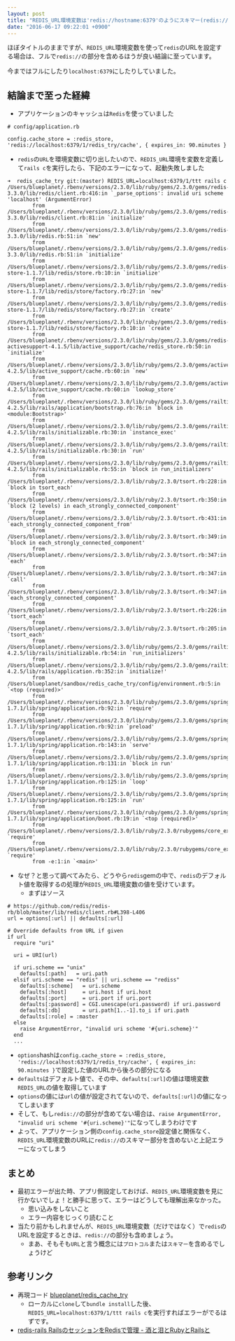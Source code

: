 ```yaml
---
layout: post
title: "REDIS_URL環境変数は'redis://hostname:6379'のようにスキマー(redis://)を含めるほうが良いお話"
date: "2016-06-17 09:22:01 +0900"
---
```


ほぼタイトルのままですが、`REDIS_URL`環境変数を使って`redis`のURLを設定する場合は、フルで`redis://`の部分を含めるほうが良い結論に至っています。

今まではフルにしたり`localhost:6379`にしたりしていました。

## 結論まで至った経緯
- アプリケーションのキャッシュは`Redis`を使っていました

```
# config/application.rb

config.cache_store = :redis_store, 'redis://localhost:6379/1/redis_try/cache', { expires_in: 90.minutes }
```

- `redis`の`URL`を環境変数に切り出したいので、`REDIS_URL`環境を変数を定義して`rails c`を実行したら、下記のエラーになって、起動失敗しました

```
➜  redis_cache_try git:(master) REDIS_URL=localhost:6379/1/ttt rails c
/Users/blueplanet/.rbenv/versions/2.3.0/lib/ruby/gems/2.3.0/gems/redis-3.3.0/lib/redis/client.rb:416:in `_parse_options': invalid uri scheme 'localhost' (ArgumentError)
        from /Users/blueplanet/.rbenv/versions/2.3.0/lib/ruby/gems/2.3.0/gems/redis-3.3.0/lib/redis/client.rb:81:in `initialize'
        from /Users/blueplanet/.rbenv/versions/2.3.0/lib/ruby/gems/2.3.0/gems/redis-3.3.0/lib/redis.rb:51:in `new'
        from /Users/blueplanet/.rbenv/versions/2.3.0/lib/ruby/gems/2.3.0/gems/redis-3.3.0/lib/redis.rb:51:in `initialize'
        from /Users/blueplanet/.rbenv/versions/2.3.0/lib/ruby/gems/2.3.0/gems/redis-store-1.1.7/lib/redis/store.rb:10:in `initialize'
        from /Users/blueplanet/.rbenv/versions/2.3.0/lib/ruby/gems/2.3.0/gems/redis-store-1.1.7/lib/redis/store/factory.rb:27:in `new'
        from /Users/blueplanet/.rbenv/versions/2.3.0/lib/ruby/gems/2.3.0/gems/redis-store-1.1.7/lib/redis/store/factory.rb:27:in `create'
        from /Users/blueplanet/.rbenv/versions/2.3.0/lib/ruby/gems/2.3.0/gems/redis-store-1.1.7/lib/redis/store/factory.rb:10:in `create'
        from /Users/blueplanet/.rbenv/versions/2.3.0/lib/ruby/gems/2.3.0/gems/redis-activesupport-4.1.5/lib/active_support/cache/redis_store.rb:50:in `initialize'
        from /Users/blueplanet/.rbenv/versions/2.3.0/lib/ruby/gems/2.3.0/gems/activesupport-4.2.5/lib/active_support/cache.rb:60:in `new'
        from /Users/blueplanet/.rbenv/versions/2.3.0/lib/ruby/gems/2.3.0/gems/activesupport-4.2.5/lib/active_support/cache.rb:60:in `lookup_store'
        from /Users/blueplanet/.rbenv/versions/2.3.0/lib/ruby/gems/2.3.0/gems/railties-4.2.5/lib/rails/application/bootstrap.rb:76:in `block in <module:Bootstrap>'
        from /Users/blueplanet/.rbenv/versions/2.3.0/lib/ruby/gems/2.3.0/gems/railties-4.2.5/lib/rails/initializable.rb:30:in `instance_exec'
        from /Users/blueplanet/.rbenv/versions/2.3.0/lib/ruby/gems/2.3.0/gems/railties-4.2.5/lib/rails/initializable.rb:30:in `run'
        from /Users/blueplanet/.rbenv/versions/2.3.0/lib/ruby/gems/2.3.0/gems/railties-4.2.5/lib/rails/initializable.rb:55:in `block in run_initializers'
        from /Users/blueplanet/.rbenv/versions/2.3.0/lib/ruby/2.3.0/tsort.rb:228:in `block in tsort_each'
        from /Users/blueplanet/.rbenv/versions/2.3.0/lib/ruby/2.3.0/tsort.rb:350:in `block (2 levels) in each_strongly_connected_component'
        from /Users/blueplanet/.rbenv/versions/2.3.0/lib/ruby/2.3.0/tsort.rb:431:in `each_strongly_connected_component_from'
        from /Users/blueplanet/.rbenv/versions/2.3.0/lib/ruby/2.3.0/tsort.rb:349:in `block in each_strongly_connected_component'
        from /Users/blueplanet/.rbenv/versions/2.3.0/lib/ruby/2.3.0/tsort.rb:347:in `each'
        from /Users/blueplanet/.rbenv/versions/2.3.0/lib/ruby/2.3.0/tsort.rb:347:in `call'
        from /Users/blueplanet/.rbenv/versions/2.3.0/lib/ruby/2.3.0/tsort.rb:347:in `each_strongly_connected_component'
        from /Users/blueplanet/.rbenv/versions/2.3.0/lib/ruby/2.3.0/tsort.rb:226:in `tsort_each'
        from /Users/blueplanet/.rbenv/versions/2.3.0/lib/ruby/2.3.0/tsort.rb:205:in `tsort_each'
        from /Users/blueplanet/.rbenv/versions/2.3.0/lib/ruby/gems/2.3.0/gems/railties-4.2.5/lib/rails/initializable.rb:54:in `run_initializers'
        from /Users/blueplanet/.rbenv/versions/2.3.0/lib/ruby/gems/2.3.0/gems/railties-4.2.5/lib/rails/application.rb:352:in `initialize!'
        from /Users/blueplanet/sandbox/redis_cache_try/config/environment.rb:5:in `<top (required)>'
        from /Users/blueplanet/.rbenv/versions/2.3.0/lib/ruby/gems/2.3.0/gems/spring-1.7.1/lib/spring/application.rb:92:in `require'
        from /Users/blueplanet/.rbenv/versions/2.3.0/lib/ruby/gems/2.3.0/gems/spring-1.7.1/lib/spring/application.rb:92:in `preload'
        from /Users/blueplanet/.rbenv/versions/2.3.0/lib/ruby/gems/2.3.0/gems/spring-1.7.1/lib/spring/application.rb:143:in `serve'
        from /Users/blueplanet/.rbenv/versions/2.3.0/lib/ruby/gems/2.3.0/gems/spring-1.7.1/lib/spring/application.rb:131:in `block in run'
        from /Users/blueplanet/.rbenv/versions/2.3.0/lib/ruby/gems/2.3.0/gems/spring-1.7.1/lib/spring/application.rb:125:in `loop'
        from /Users/blueplanet/.rbenv/versions/2.3.0/lib/ruby/gems/2.3.0/gems/spring-1.7.1/lib/spring/application.rb:125:in `run'
        from /Users/blueplanet/.rbenv/versions/2.3.0/lib/ruby/gems/2.3.0/gems/spring-1.7.1/lib/spring/application/boot.rb:19:in `<top (required)>'
        from /Users/blueplanet/.rbenv/versions/2.3.0/lib/ruby/2.3.0/rubygems/core_ext/kernel_require.rb:55:in `require'
        from /Users/blueplanet/.rbenv/versions/2.3.0/lib/ruby/2.3.0/rubygems/core_ext/kernel_require.rb:55:in `require'
        from -e:1:in `<main>'
```

- なぜ？と思って調べてみたら、どうやら`redis`gemの中で、`redis`のデフォルト値を取得するの処理が`REDIS_URL`環境変数の値を受けています。
  - まずはソース

```
# https://github.com/redis/redis-rb/blob/master/lib/redis/client.rb#L398-L406
url = options[:url] || defaults[:url]

# Override defaults from URL if given
if url
  require "uri"

  uri = URI(url)

  if uri.scheme == "unix"
    defaults[:path]   = uri.path
  elsif uri.scheme == "redis" || uri.scheme == "rediss"
    defaults[:scheme]   = uri.scheme
    defaults[:host]     = uri.host if uri.host
    defaults[:port]     = uri.port if uri.port
    defaults[:password] = CGI.unescape(uri.password) if uri.password
    defaults[:db]       = uri.path[1..-1].to_i if uri.path
    defaults[:role] = :master
  else
    raise ArgumentError, "invalid uri scheme '#{uri.scheme}'"
  end
  ...
```

  - `options`hashは`config.cache_store = :redis_store, 'redis://localhost:6379/1/redis_try/cache', { expires_in: 90.minutes }`で設定した値のURLから後ろの部分になる
  - `defaults`はデフォルト値で、その中、`defaults[:url]`の値は環境変数`REDIS_URL`の値を取得しています
  - `options`の値には`url`の値が設定されてないので、`defaults[:url]`の値になってしまいます
  - そして、もし`redis://`の部分が含めてない場合は、`raise ArgumentError, "invalid uri scheme '#{uri.scheme}'"`になってしまうわけです
- よって、アプリケーション側の`config.cache_store`設定値と関係なく、`REDIS_URL`環境変数のURLに`redis://`のスキマー部分を含めないと上記エラーになってしまう

## まとめ
- 最初エラーが出た時、アプリ側設定しておけば、`REDIS_URL`環境変数を見に行かないでしょ！と勝手に思って、エラーはどうしても理解出来なかった。
  - 思い込みをしないこと
  - エラー内容をじっくり読むこと
- 当たり前かもしれませんが、`REDIS_URL`環境変数（だけではなく）で`redis`のURLを設定するときは、`redis://`の部分も含めましょう。
  - まあ、そもそも`URL`と言う概念には`プロトコル`または`スキマー`を含めるでしょうけど

## 参考リンク
- 再現コード [blueplanet/redis_cache_try](https://github.com/blueplanet/redis_cache_try)
  - ローカルに`clone`して`bundle install`した後、`REDIS_URL=localhost:6379/1/ttt rails c`を実行すればエラーがでるはずです。
- [redis-rails RailsのセッションをRedisで管理 - 酒と泪とRubyとRailsと](http://morizyun.github.io/blog/redis-rails-session-ruby/)
